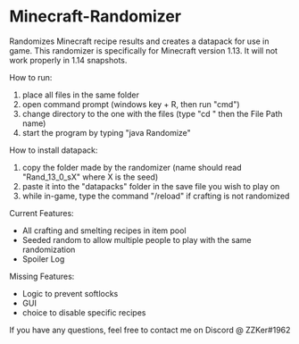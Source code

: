 # Minecraft-Randomizer
Randomizes Minecraft recipe results and creates a datapack for use in game.
This randomizer is specifically for Minecraft version 1.13. It will not work properly in 1.14 snapshots.

How to run:

1) place all files in the same folder
2) open command prompt (windows key + R, then run "cmd")
3) change directory to the one with the files (type "cd " then the File Path name)
4) start the program by typing "java Randomize"

How to install datapack:

1) copy the folder made by the randomizer (name should read "Rand_13_0_sX" where X is the seed)
2) paste it into the "datapacks" folder in the save file you wish to play on
3) while in-game, type the command "/reload" if crafting is not randomized


Current Features:
 - All crafting and smelting recipes in item pool
 - Seeded random to allow multiple people to play with the same randomization
 - Spoiler Log

Missing Features:
 - Logic to prevent softlocks
 - GUI
 - choice to disable specific recipes

If you have any questions, feel free to contact me on Discord @ ZZKer#1962
